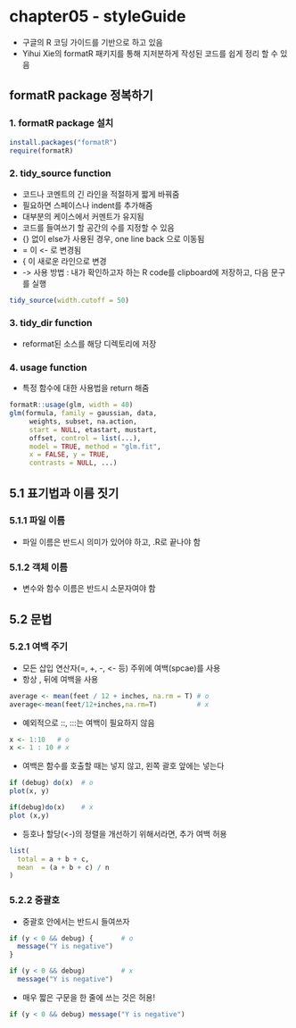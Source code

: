 # chapter05 - styleGuide
- 구글의 R 코딩 가이드를 기반으로 하고 있음
- Yihui Xie의 formatR 패키지를 통해 지저분하게 작성된 코드를 쉽게 정리 할 수 있음

## formatR package 정복하기

### 1. formatR package 설치
~~~r
install.packages("formatR")
require(formatR)
~~~

### 2. tidy_source function
- 코드나 코멘트의 긴 라인을 적절하게 짧게 바꿔줌
- 필요하면 스페이스나 indent를 추가해줌
- 대부분의 케이스에서 커멘트가 유지됨
- 코드를 들여쓰기 할 공간의 수를 지정할 수 있음
- {} 없이 else가 사용된 경우, one line back 으로 이동됨
- = 이 <- 로 변경됨
- { 이 새로운 라인으로 변경
- -> 사용 방법 : 내가 확인하고자 하는 R code를 clipboard에 저장하고, 다음 문구를 실행 
~~~r
tidy_source(width.cutoff = 50)
~~~

### 3. tidy_dir function
- reformat된 소스를 해당 디렉토리에 저장

### 4. usage function
- 특정 함수에 대한 사용법을 return 해줌
~~~r
formatR::usage(glm, width = 40)
glm(formula, family = gaussian, data,
     weights, subset, na.action,
     start = NULL, etastart, mustart,
     offset, control = list(...),
     model = TRUE, method = "glm.fit",
     x = FALSE, y = TRUE,
     contrasts = NULL, ...)
~~~

## 5.1 표기법과 이름 짓기
### 5.1.1 파일 이름
- 파일 이름은 반드시 의미가 있어야 하고, .R로 끝나야 함

### 5.1.2 객체 이름
- 변수와 함수 이름은 반드시 소문자여야 함

## 5.2 문법
### 5.2.1 여백 주기
- 모든 삽입 연산자(=, +, -, <- 등) 주위에 여백(spcae)를 사용
- 항상 , 뒤에 여백을 사용
~~~r
average <- mean(feet / 12 + inches, na.rm = T) # o
average<-mean(feet/12+inches,na.rm=T)          # x
~~~
- 예외적으로 ::, :::는 여백이 필요하지 않음
~~~r
x <- 1:10   # o
x <- 1 : 10 # x
~~~
- 여백은 함수를 호출할 때는 넣지 않고, 왼쪽 괄호 앞에는 넣는다
~~~r
if (debug) do(x)  # o
plot(x, y)

if(debug)do(x)    # x
plot (x,y)
~~~
- 등호나 할당(<-)의 정렬을 개선하기 위해서라면, 추가 여백 허용
~~~r
list(
  total = a + b + c,
  mean  = (a + b + c) / n
)
~~~
### 5.2.2 중괄호
- 중괄호 안에서는 반드시 들여쓰자
~~~r
if (y < 0 && debug) {       # o
  message("Y is negative")
}

if (y < 0 && debug)         # x
  message("Y is negative")
~~~
- 매우 짧은 구문을 한 줄에 쓰는 것은 허용!
~~~r
if (y < 0 && debug) message("Y is negative")
~~~





